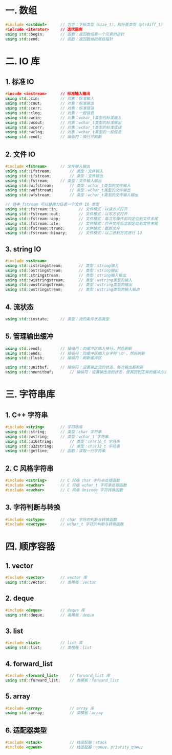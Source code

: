 # 一. 数组

```c++
#include <cstddef>		// 包含：下标类型（size_t）、指针差类型（ptrdiff_t）
#inlcude <iterator>		// 迭代器库
using std::begin;		// 函数：返回数组第一个元素的指针
using std::end;			// 函数：返回数组的尾后指针
```



# 二. IO 库

## 1. 标准 IO

```c++
#incude <iostream>		// 标准输入输出
using std::cin;			// 对象：标准输入
using std::cout;		// 对象：标准输出
using std::cerr;		// 对象：标准错误
using std::clog;		// 对象：一般信息
using std::wcin;		// 对象：wchar_t类型的标准输入
using std::wcout;		// 对象：wchar_t类型的标准输出
using std::wcerr;		// 对象：wchar_t类型的标准错误
using std::wclog;		// 对象：wchar_t类型的一般信息
using std::endl;		// 操纵符：换行并刷新
```



## 2. 文件 IO

```c++
#include <fstream>		// 文件输入输出
using std::ifstream;		// 类型：文件输入
using std::ifstream;		// 类型：文件输出
using std::fstream;		// 类型：文件输入输出
using std::wifstream;		// 类型：wchar_t类型的文件输入
using std::wofstream;		// 类型：wchar_t类型的文件输出
using std::wfstream;		// 类型：wchar_t类型的文件输入输出

// 其中 fstream 可以替换为任意一个文件 IO 类型
using std::fstream::in;			// 文件模式：以读方式打开
using std::fstream::out;		// 文件模式：以写方式打开
using std::fstream::app;		// 文件模式：每次写操作前均定位到文件末尾
using std::fstream::ate;		// 文件模式：打开文件后立即定位到文件末尾
using std::fstream::trunc;		// 文件模式：截断文件
using std::fstream::binary;		// 文件模式：以二进制方式进行 IO
```



## 3. string IO

```c++
#include <sstream>
using std::istringstream;		// 类型：string输入
using std::ostringstream;		// 类型：string输出
using std::stringstream;		// 类型：string输入输出
using std::wistringstream;		// 类型：wstring类型的输入
using std::wostringstream;		// 类型：wstring类型的输出
using std::wstringstream;		// 类型：wstring类型的输入输出
```



## 4. 流状态

```c++
using std::iostate;		// 类型：流的条件状态类型
```



## 5. 管理输出缓冲

```c++
using std::endl;		// 操纵符：向缓冲区插入换行，然后刷新
using std::ends;		// 操纵符：向缓冲区插入空字符'\0'，然后刷新
using std::flush;		// 操纵符：刷新缓冲区

using std::unitbuf;		// 操纵符：设置输出流的状态，每次输出都刷新
using std::nounitbuf;		// 操纵符：设置输出流的状态，使其回到正常的缓冲方式
```



# 三. 字符串库

## 1. C++ 字符串

```c++
#include <string>		// 字符串库
using std::string;		// 类型：char 字符串
using std::wstring;		// 类型：wchar_t 字符串
using std::u16string;		// 类型：char16_t 字符串
using std::u32string;		// 类型：char32_t 字符串
using std::getline;		// 函数：读取一行字符串
```



## 2. C 风格字符串

```c++
#include <cstring>		// C 风格 char 字符串处理函数
#include <cwchar>		// C 风格 wchar_t 字符串处理函数
#include <cuchar>		// C 风格 Unicode 字符转换函数
```



## 3. 字符判断与转换

```c++
#include <cctype>		// char 字符的判断与转换函数
#include <cwctype>		// wchar_t 字符的判断与转换函数
```



# 四. 顺序容器

## 1. vector

```c++
#include <vector>		// vector 库
using std::vector;		// 类模板：vector
```



## 2. deque

```c++
#include <deque>		// deque 库
using std::deque;		// 类模板：deque
```



## 3. list

```c++
#include <list>			// list 库
using std::list;		// 类模板：list
```



## 4. forward_list

```c++
#include <forward_list>		// forward_list 库
using std::forward_list;	// 类模板：forward_list
```



## 5. array

```c++
#include <array>			// array 库
using std::array;			// 类模板：array
```



## 6. 适配器类型

```c++
#include <stack>			// 栈适配器：stack
#include <queue>			// 栈适配器：queue、priority_queue
```

